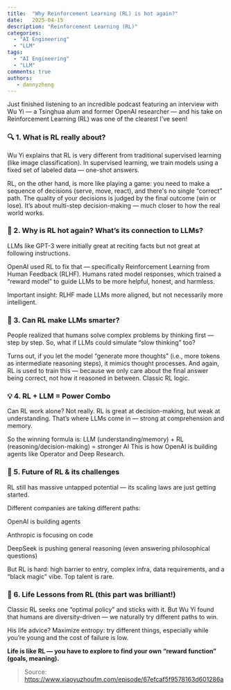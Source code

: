 ```yaml
---
title:  "Why Reinforcement Learning (RL) is hot again?"
date:   2025-04-15
description: "Reinforcement Learning (RL)"
categories:
  - "AI Engineering"
  - "LLM"
tags:
  - "AI Engineering"
  - "LLM"
comments: true
authors:
   - dannyzheng
---
```


Just finished listening to an incredible podcast featuring an interview with Wu Yi — a Tsinghua alum and former OpenAI researcher — and his take on Reinforcement Learning (RL) was one of the clearest I’ve seen!

### 🔍 1. What is RL really about?
Wu Yi explains that RL is very different from traditional supervised learning (like image classification). In supervised learning, we train models using a fixed set of labeled data — one-shot answers.

RL, on the other hand, is more like playing a game: you need to make a sequence of decisions (serve, move, react), and there's no single “correct” path. The quality of your decisions is judged by the final outcome (win or lose). It’s about multi-step decision-making — much closer to how the real world works.

### 🤖 2. Why is RL hot again? What’s its connection to LLMs?
LLMs like GPT-3 were initially great at reciting facts but not great at following instructions.

OpenAI used RL to fix that — specifically Reinforcement Learning from Human Feedback (RLHF). Humans rated model responses, which trained a “reward model” to guide LLMs to be more helpful, honest, and harmless.

Important insight: RLHF made LLMs more aligned, but not necessarily more intelligent.

### 🧠 3. Can RL make LLMs smarter?
People realized that humans solve complex problems by thinking first — step by step. So, what if LLMs could simulate “slow thinking” too?

Turns out, if you let the model “generate more thoughts” (i.e., more tokens as intermediate reasoning steps), it mimics thought processes. And again, RL is used to train this — because we only care about the final answer being correct, not how it reasoned in between. Classic RL logic.

### 💡 4. RL + LLM = Power Combo
Can RL work alone? Not really. RL is great at decision-making, but weak at understanding. That’s where LLMs come in — strong at comprehension and memory.

So the winning formula is: LLM (understanding/memory) + RL (reasoning/decision-making) = stronger AI
This is how OpenAI is building agents like Operator and Deep Research.

### 🚀 5. Future of RL & its challenges
RL still has massive untapped potential — its scaling laws are just getting started.

Different companies are taking different paths:

OpenAI is building agents

Anthropic is focusing on code

DeepSeek is pushing general reasoning (even answering philosophical questions)

But RL is hard: high barrier to entry, complex infra, data requirements, and a “black magic” vibe. Top talent is rare.

### 🌱 6. Life Lessons from RL (this part was brilliant!)
Classic RL seeks one “optimal policy” and sticks with it. But Wu Yi found that humans are diversity-driven — we naturally try different paths to win.

His life advice? Maximize entropy: try different things, especially while you’re young and the cost of failure is low.

**Life is like RL — you have to explore to find your own “reward function” (goals, meaning).**

> Source: https://www.xiaoyuzhoufm.com/episode/67efcaf5f9578163d601286a